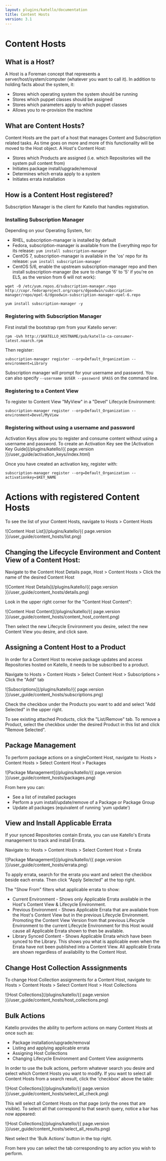 ```yaml
---
layout: plugins/katello/documentation
title: Content Hosts
version: 3.1
---
```


# Content Hosts

## What is a Host?

A Host is a Foreman concept that represents a server/host/system/computer (whatever you want to call it).  In addition to holding facts about the system, it:

* Stores which operating system the system should be running
* Stores which puppet classes should be assigned
* Stores which parameters apply to which puppet classes
* Allows you to re-provision the machine

## What are Content Hosts?

Content Hosts are the part of a host that manages Content and Subscription related tasks.
As time goes on more and more of this functionality will be moved to the Host object.  A Host's Content Host:

* Stores which Products are assigned (i.e. which Repositories will the system pull content from)
* Initiates package install/upgrade/removal
* Determines which errata apply to a system
* Initiates errata installation

## How is a Content Host registered?

Subscription Manager is the client for Katello that handles registration.

### Installing Subscription Manager
Depending on your Operating System, for:

* RHEL, subscription-manager is installed by default
* Fedora, subscription-manager is available from the Everything repo for its release: ```yum install subscription-manager```
* CentOS 7, subscription-manager is available in the 'os' repo for its release: ```yum install subscription-manager```
* CentOS 5/6, enable the upstream subscription-manager repo and then install subscription-manager (be sure to change '6' to '5' if you're on EL5, as the version from 6 will not work):

~~~
wget -O /etc/yum.repos.d/subscription-manager.repo http://copr.fedoraproject.org/coprs/dgoodwin/subscription-manager/repo/epel-6/dgoodwin-subscription-manager-epel-6.repo

yum install subscription-manager -y
~~~

### Registering with Subscription Manager

First install the bootstrap rpm from your Katello server:

```
rpm -Uvh http://$KATELLO_HOSTNAME/pub/katello-ca-consumer-latest.noarch.rpm
```

Then register:

```
subscription-manager register --org=Default_Organization --environment=Library
```

Subscription manager will prompt for your username and password.  You can also specify ```--username $USER --password $PASS``` on the command line.


### Registering to a Content View

To register to Content View "MyView" in a "Devel" Lifecycle Environment:

```
subscription-manager register --org=Default_Organization --environment=Devel/MyView
```


### Registering without using a username and password

Activation Keys allow you to register and consume content without using a username and password.  To create an Activation Key see the [Activation Key Guide](/plugins/katello/{{ page.version }}/user_guide/activation_keys/index.html)

Once you have created an activation key, register with:

```
subscription-manager register --org=Default_Organization --activationkey=$KEY_NAME
```

# Actions with registered Content Hosts

To see the list of your Content Hosts, navigate to Hosts > Content Hosts

![Content Host List](/plugins/katello/{{ page.version }}/user_guide/content_hosts/list.png)


## Changing the Lifecycle Environment and Content View of a Content Host:

Navigate to the Content Host Details page,  Host > Content Hosts > Click the name of the desired Content Host

![Content Host Details](/plugins/katello/{{ page.version }}/user_guide/content_hosts/details.png)

Look in the upper right corner for the "Content Host Content":

![Content Host Content](/plugins/katello/{{ page.version }}/user_guide/content_hosts/content_host_content.png)


Then select the new Lifecycle Environment you desire, select the new Content View you desire, and click save.

## Assigning a Content Host to a Product

In order for a Content Host to receive package updates and access Repositories hosted on Katello, it needs to be subscribed to a product.

Navigate to  Hosts > Content Hosts > Select Content Host > Subscriptions > Click the "Add" tab

![Subscriptions](/plugins/katello/{{ page.version }}/user_guide/content_hosts/subscriptions.png)

Check the checkbox under the Products you want to add and select "Add Selected" in the upper right.

To see existing attached Products, click the "List/Remove" tab.  To remove a Product, select the checkbox under the desired Product in this list and click "Remove Selected".


## Package Management

To perform package actions on a singleContent Host, navigate to: Hosts > Content Hosts > Select Content Host > Packages

![Package Management](/plugins/katello/{{ page.version }}/user_guide/content_hosts/packages.png)

From here you can:

* See a list of installed packages
* Perform a yum install/update/remove of a Package or Package Group
* Update all packages (equivalent of running 'yum update')

## View and Install Applicable Errata

If your synced Repositories contain Errata, you can use Katello's Errata management to track and install Errata.

Navigate to:   Hosts > Content Hosts > Select Content Host > Errata

![Package Management](/plugins/katello/{{ page.version }}/user_guide/content_hosts/errata.png)

To apply errata, search for the errata you want and select the checkbox beside each errata.  Then click "Apply Selected" at the top right.

The "Show From" filters what applicable errata to show:

* Current Environment - Shows only Applicable Errata available in the Host's Content View & Lifecycle Environment.
* Previous Environment - Shows Applicable Errata that are available from the Host's Content View but in the previous Lifecycle Environment.  Promoting the Content View Version from that previous Lifecycle Environment to the current Lifecycle Environment for this Host would cause all Applicable Errata shown to then be available.
* Library Synced Content - Shows Applicable Errata which have been synced to the Library.  This shows you what is applicable even when the Errata have not been published into a Content View.  All applicable Errata are shown regardless of availability to the Content Host.

## Change Host Collection Asssignments

To change Host Collection assignments for a Content Host, navigate to: Hosts > Content Hosts > Select Content Host > Host Collections

![Host Collections](/plugins/katello/{{ page.version }}/user_guide/content_hosts/host_collections.png)

## Bulk Actions

Katello provides the ability to perform actions on many Content Hosts at once such as:

* Package installation/upgrade/removal
* Listing and applying applicable errata
* Assigning Host Collections
* Changing Lifecycle Environment and Content View assignments

In order to use the bulk actions, perform whatever search you desire and select which Content Hosts you want to modify.  If you want to select all Content Hosts from a search result, click the 'checkbox' above the table:

![Host Collections](/plugins/katello/{{ page.version }}/user_guide/content_hosts/select_all_check.png)

This will select all Content Hosts on that page (only the ones that are visible).  To select all that correspond to that search query, notice a bar has now appeared:

![Host Collections](/plugins/katello/{{ page.version }}/user_guide/content_hosts/select_all_results.png)

Next select the 'Bulk Actions' button in the top right.

From here you can select the tab corresponding to any action you wish to perform.
